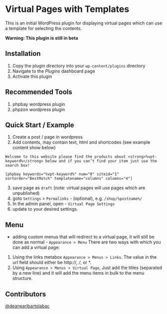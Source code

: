 # Virtual Pages with Templates

This is an initial WordPress plugin for displaying virtual pages which can use a template for selecting the contents.

**Warning: This plugin is still in beta**

## Installation
1. Copy the plugin directory into your `wp-content/plugins` directory
2. Navigate to the *Plugins* dashboard page
3. Activate this plugin

## Recommended Tools
1. phpbay wordpress plugin
2. phpzon wordpress plugin

## Quick Start / Example
1. Create a post / page in wordpress
2. Add contents, may contain text, html and shortcodes (see example content show below)

```
Welcome to this website please find the products about <strong>%vpt-keyword%</strong> below and if you can’t find your item just use the search box!

[phpbay keywords="%vpt-keyword%" num="8" siteid="1" sortorder="BestMatch" templatename="columns" columns="4"]
```

3. save page as `draft` (note: virtual pages will use pages which are unpublished)
4. goto `Settings` > `Permalinks` - (optional), e.g. `/shop/%postname%/`
4. In the admin panel, open - `Virtual Page Settings`
5. update to your desired settings.

## Menu
- adding custom menus that will redirect to a virtual page, it will still be done as normal - `Appearance > Menu`
There are two ways with which you can add a virtual page:
1. Using the links metabox `Appearance > Menus > Links`. The value in the url field should either be http://*, /*, or *.
2. Using `Appearance > Menus > Virtual Page`, Just add the titles (separated by a new line) and it will add the menu items in bulk to the menu structure.

## Contributors
[@deanearlbartolabac](https://github.com/deanearlbartolabac)
